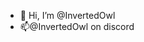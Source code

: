 - 👋 Hi, I’m @InvertedOwl
- 📫@InvertedOwl on discord 

<!---
InvertedOwl/InvertedOwl is a ✨ special ✨ repository because its `README.md` (this file) appears on your GitHub profile.
You can click the Preview link to take a look at your changes.
--->
